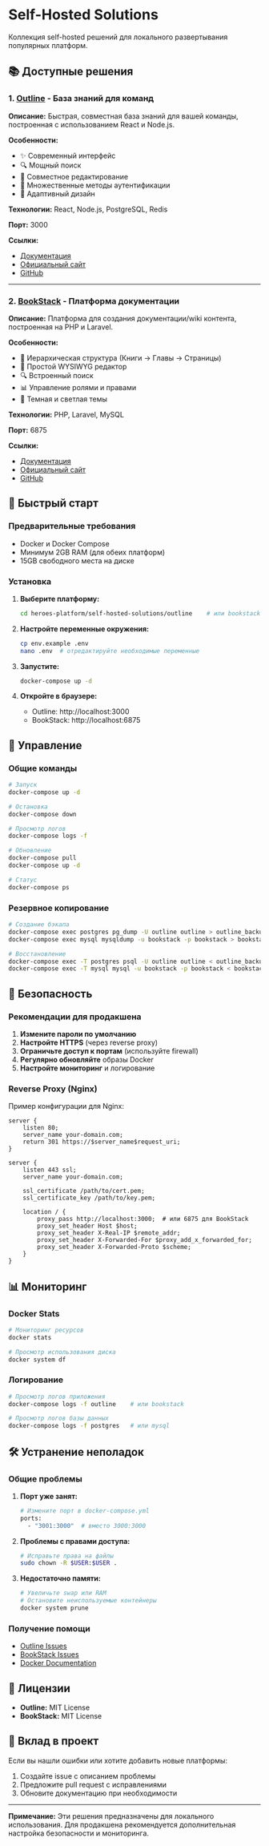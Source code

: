 # Self-Hosted Solutions

Коллекция self-hosted решений для локального развертывания популярных платформ.

## 📚 Доступные решения

### 1. [Outline](./outline/) - База знаний для команд

**Описание:** Быстрая, совместная база знаний для вашей команды, построенная с использованием React и Node.js.

**Особенности:**
- ✨ Современный интерфейс
- 🔍 Мощный поиск
- 👥 Совместное редактирование
- 🔐 Множественные методы аутентификации
- 📱 Адаптивный дизайн

**Технологии:** React, Node.js, PostgreSQL, Redis

**Порт:** 3000

**Ссылки:**
- [Документация](./outline/README.md)
- [Официальный сайт](https://www.getoutline.com/)
- [GitHub](https://github.com/outline/outline)

---

### 2. [BookStack](./bookstack/) - Платформа документации

**Описание:** Платформа для создания документации/wiki контента, построенная на PHP и Laravel.

**Особенности:**
- 📖 Иерархическая структура (Книги → Главы → Страницы)
- 🎨 Простой WYSIWYG редактор
- 🔍 Встроенный поиск
- 📊 Управление ролями и правами
- 🌙 Темная и светлая темы

**Технологии:** PHP, Laravel, MySQL

**Порт:** 6875

**Ссылки:**
- [Документация](./bookstack/README.md)
- [Официальный сайт](https://www.bookstackapp.com/)
- [GitHub](https://github.com/BookStackApp/BookStack)

## 🚀 Быстрый старт

### Предварительные требования

- Docker и Docker Compose
- Минимум 2GB RAM (для обеих платформ)
- 15GB свободного места на диске

### Установка

1. **Выберите платформу:**
   ```bash
   cd heroes-platform/self-hosted-solutions/outline    # или bookstack
   ```

2. **Настройте переменные окружения:**
   ```bash
   cp env.example .env
   nano .env  # отредактируйте необходимые переменные
   ```

3. **Запустите:**
   ```bash
   docker-compose up -d
   ```

4. **Откройте в браузере:**
   - Outline: http://localhost:3000
   - BookStack: http://localhost:6875

## 🔧 Управление

### Общие команды

```bash
# Запуск
docker-compose up -d

# Остановка
docker-compose down

# Просмотр логов
docker-compose logs -f

# Обновление
docker-compose pull
docker-compose up -d

# Статус
docker-compose ps
```

### Резервное копирование

```bash
# Создание бэкапа
docker-compose exec postgres pg_dump -U outline outline > outline_backup.sql
docker-compose exec mysql mysqldump -u bookstack -p bookstack > bookstack_backup.sql

# Восстановление
docker-compose exec -T postgres psql -U outline outline < outline_backup.sql
docker-compose exec -T mysql mysql -u bookstack -p bookstack < bookstack_backup.sql
```

## 🔐 Безопасность

### Рекомендации для продакшена

1. **Измените пароли по умолчанию**
2. **Настройте HTTPS** (через reverse proxy)
3. **Ограничьте доступ к портам** (используйте firewall)
4. **Регулярно обновляйте** образы Docker
5. **Настройте мониторинг** и логирование

### Reverse Proxy (Nginx)

Пример конфигурации для Nginx:

```nginx
server {
    listen 80;
    server_name your-domain.com;
    return 301 https://$server_name$request_uri;
}

server {
    listen 443 ssl;
    server_name your-domain.com;
    
    ssl_certificate /path/to/cert.pem;
    ssl_certificate_key /path/to/key.pem;
    
    location / {
        proxy_pass http://localhost:3000;  # или 6875 для BookStack
        proxy_set_header Host $host;
        proxy_set_header X-Real-IP $remote_addr;
        proxy_set_header X-Forwarded-For $proxy_add_x_forwarded_for;
        proxy_set_header X-Forwarded-Proto $scheme;
    }
}
```

## 📊 Мониторинг

### Docker Stats

```bash
# Мониторинг ресурсов
docker stats

# Просмотр использования диска
docker system df
```

### Логирование

```bash
# Просмотр логов приложения
docker-compose logs -f outline    # или bookstack

# Просмотр логов базы данных
docker-compose logs -f postgres   # или mysql
```

## 🛠️ Устранение неполадок

### Общие проблемы

1. **Порт уже занят:**
   ```bash
   # Измените порт в docker-compose.yml
   ports:
     - "3001:3000"  # вместо 3000:3000
   ```

2. **Проблемы с правами доступа:**
   ```bash
   # Исправьте права на файлы
   sudo chown -R $USER:$USER .
   ```

3. **Недостаточно памяти:**
   ```bash
   # Увеличьте swap или RAM
   # Остановите неиспользуемые контейнеры
   docker system prune
   ```

### Получение помощи

- [Outline Issues](https://github.com/outline/outline/issues)
- [BookStack Issues](https://github.com/BookStackApp/BookStack/issues)
- [Docker Documentation](https://docs.docker.com/)

## 📝 Лицензии

- **Outline:** MIT License
- **BookStack:** MIT License

## 🤝 Вклад в проект

Если вы нашли ошибки или хотите добавить новые платформы:

1. Создайте issue с описанием проблемы
2. Предложите pull request с исправлениями
3. Обновите документацию при необходимости

---

**Примечание:** Эти решения предназначены для локального использования. Для продакшена рекомендуется дополнительная настройка безопасности и мониторинга.
